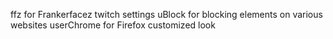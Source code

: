 ffz for Frankerfacez twitch settings
uBlock for blocking elements on various websites
userChrome for Firefox customized look
